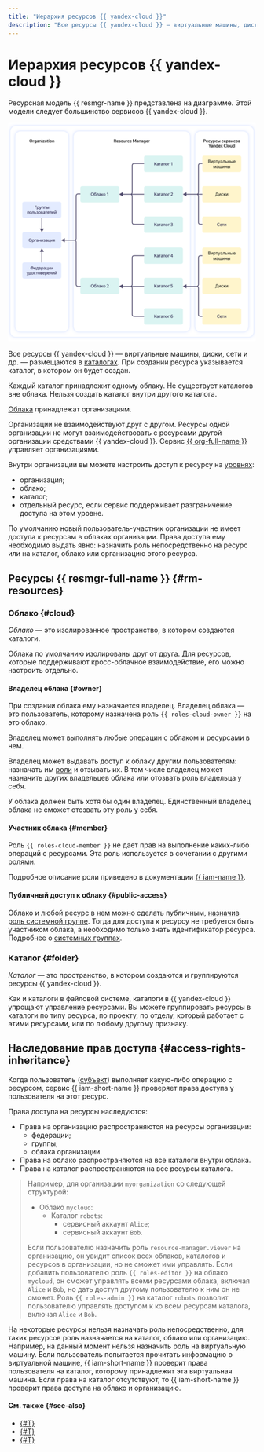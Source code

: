```yaml
---
title: "Иерархия ресурсов {{ yandex-cloud }}"
description: "Все ресурсы {{ yandex-cloud }} — виртуальные машины, диски, сети и др. — размещаются в каталогах. Каждый каталог принадлежит одному облаку, а облака принадлежат организациям."
---
```


# Иерархия ресурсов {{ yandex-cloud }}


Ресурсная модель {{ resmgr-name }} представлена на диаграмме. Этой модели следует большинство сервисов {{ yandex-cloud }}.


![image](../../_assets/YC-resource-model-rus.svg)



Все ресурсы {{ yandex-cloud }} — виртуальные машины, диски, сети и др. — размещаются в [каталогах](#folder). При создании ресурса указывается каталог, в котором он будет создан.

Каждый каталог принадлежит одному облаку. Не существует каталогов вне облака. Нельзя создать каталог внутри другого каталога.

[Облака](#cloud) принадлежат организациям.

Организации не взаимодействуют друг с другом. Ресурсы одной организации не могут взаимодействовать с ресурсами другой организации средствами {{ yandex-cloud }}. Сервис [{{ org-full-name }}](../../organization/index.yaml) управляет организациями.

Внутри организации вы можете настроить доступ к ресурсу на [уровнях](#access-rights-inheritance):

* организация;
* облако;
* каталог;
* отдельный ресурс, если сервис поддерживает разграничение доступа на этом уровне.

По умолчанию новый пользователь-участник организации не имеет доступа к ресурсам в облаках организации. Права доступа ему необходимо выдать явно: назначить роль непосредственно на ресурс или на каталог, облако или организацию этого ресурса.


## Ресурсы {{ resmgr-full-name }} {#rm-resources}


### Облако {#cloud}

_Облако_ — это изолированное пространство, в котором создаются каталоги.

Облака по умолчанию изолированы друг от друга. Для ресурсов, которые поддерживают кросс-облачное взаимодействие, его можно настроить отдельно.


#### Владелец облака {#owner}

При создании облака ему назначается владелец. Владелец облака — это пользователь, которому назначена роль `{{ roles-cloud-owner }}` на это облако.

Владелец может выполнять любые операции с облаком и ресурсами в нем.

Владелец может выдавать доступ к облаку другим пользователям: назначать им [роли](../../iam/concepts/access-control/roles.md) и отзывать их. В том числе владелец может назначить других владельцев облака или отозвать роль владельца у себя.

У облака должен быть хотя бы один владелец. Единственный владелец облака не сможет отозвать эту роль у себя.


#### Участник облака {#member}

Роль `{{ roles-cloud-member }}` не дает прав на выполнение каких-либо операций с ресурсами. Эта роль используется в сочетании с другими ролями.

Подробное описание роли приведено в документации [{{ iam-name }}](../../iam/concepts/access-control/roles.md#member).


#### Публичный доступ к облаку {#public-access}

Облако и любой ресурс в нем можно сделать публичным, [назначив роль системной группе](../../iam/operations/roles/grant.md#access-to-all). Тогда для доступа к ресурсу не требуется быть участником облака, а необходимо только знать идентификатор ресурса. Подробнее о [системных группах](../../iam/concepts/access-control/system-group.md).


### Каталог {#folder}

_Каталог_ — это пространство, в котором создаются и группируются ресурсы {{ yandex-cloud }}.

Как и каталоги в файловой системе, каталоги в {{ yandex-cloud }} упрощают управление ресурсами. Вы можете группировать ресурсы в каталоги по типу ресурса, по проекту, по отделу, который работает с этими ресурсами, или по любому другому признаку.


## Наследование прав доступа {#access-rights-inheritance}

Когда пользователь ([субъект](../../iam/concepts/access-control/index.md#subject)) выполняет какую-либо операцию с ресурсом, сервис {{ iam-short-name }} проверяет права доступа у пользователя на этот ресурс.

Права доступа на ресурсы наследуются:
* Права на организацию распространяются на ресурсы организации:
    * федерации;
    * группы;
    * облака организации.
* Права на облако распространяются на все каталоги внутри облака.
* Права на каталог распространяются на все ресурсы каталога.

>Например, для организации `myorganization` со следующей структурой:
>
>* Облако `mycloud`:
>    * Каталог `robots`:
>        * сервисный аккаунт `Alice`;
>        * сервисный аккаунт `Bob`.
>
> Если пользователю назначить роль `resource-manager.viewer` на организацию, он увидит список всех облаков, каталогов и ресурсов в организации, но не сможет ими управлять.
> Если добавить пользователю роль `{{ roles-editor }}` на облако `mycloud`, он сможет управлять всеми ресурсами облака, включая `Alice` и `Bob`, но дать доступ другому пользователю к ним он не сможет.
> Роль `{{ roles-admin }}` на каталог `robots` позволит пользователю управлять доступом к ко всем ресурсам каталога, включая `Alice` и `Bob`.

На некоторые ресурсы нельзя назначать роль непосредственно, для таких ресурсов роль назначается на каталог, облако или организацию. Например, на данный момент нельзя назначить роль на виртуальную машину. Если пользователь попытается прочитать информацию о виртуальной машине, {{ iam-short-name }} проверит права пользователя на каталог, которому принадлежит эта виртуальная машина. Если права на каталог отсутствуют, то {{ iam-short-name }} проверит права доступа на облако и организацию.

#### См. также {#see-also}

- [{#T}](../operations/cloud/set-access-bindings.md)
- [{#T}](../operations/folder/create.md)
- [{#T}](../operations/folder/set-access-bindings.md)
